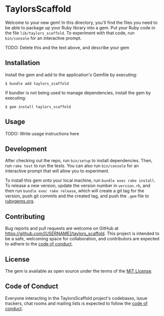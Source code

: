 # TaylorsScaffold

Welcome to your new gem! In this directory, you'll find the files you need to be able to package up your Ruby library into a gem. Put your Ruby code in the file `lib/taylors_scaffold`. To experiment with that code, run `bin/console` for an interactive prompt.

TODO: Delete this and the text above, and describe your gem

## Installation

Install the gem and add to the application's Gemfile by executing:

    $ bundle add taylors_scaffold

If bundler is not being used to manage dependencies, install the gem by executing:

    $ gem install taylors_scaffold

## Usage

TODO: Write usage instructions here

## Development

After checking out the repo, run `bin/setup` to install dependencies. Then, run `rake test` to run the tests. You can also run `bin/console` for an interactive prompt that will allow you to experiment.

To install this gem onto your local machine, run `bundle exec rake install`. To release a new version, update the version number in `version.rb`, and then run `bundle exec rake release`, which will create a git tag for the version, push git commits and the created tag, and push the `.gem` file to [rubygems.org](https://rubygems.org).

## Contributing

Bug reports and pull requests are welcome on GitHub at https://github.com/[USERNAME]/taylors_scaffold. This project is intended to be a safe, welcoming space for collaboration, and contributors are expected to adhere to the [code of conduct](https://github.com/[USERNAME]/taylors_scaffold/blob/main/CODE_OF_CONDUCT.md).

## License

The gem is available as open source under the terms of the [MIT License](https://opensource.org/licenses/MIT).

## Code of Conduct

Everyone interacting in the TaylorsScaffold project's codebases, issue trackers, chat rooms and mailing lists is expected to follow the [code of conduct](https://github.com/[USERNAME]/taylors_scaffold/blob/main/CODE_OF_CONDUCT.md).

